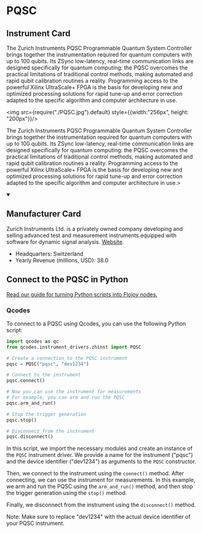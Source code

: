 
# PQSC

## Instrument Card

<div className="flex">

<div>

The Zurich Instruments PQSC Programmable Quantum System Controller brings together the instrumentation required for quantum computers with up to 100 qubits. Its ZSync low-latency, real-time communication links are designed specifically for quantum computing: the PQSC overcomes the practical limitations of traditional control methods, making automated and rapid qubit calibration routines a reality. Programming access to the powerful Xilinx UltraScale+ FPGA is the basis for developing new and optimized processing solutions for rapid tune-up and error correction adapted to the specific algorithm and computer architecture in use.

</div>

<img src={require("./PQSC.jpg").default} style={{width:"256px", height: "200px"}}/>

</div>

The Zurich Instruments PQSC Programmable Quantum System Controller brings together the instrumentation required for quantum computers with up to 100 qubits. Its ZSync low-latency, real-time communication links are designed specifically for quantum computing: the PQSC overcomes the practical limitations of traditional control methods, making automated and rapid qubit calibration routines a reality. Programming access to the powerful Xilinx UltraScale+ FPGA is the basis for developing new and optimized processing solutions for rapid tune-up and error correction adapted to the specific algorithm and computer architecture in use.>

<details open>
<summary><h2>Manufacturer Card</h2></summary>

Zurich Instruments Ltd. is a privately owned company developing and selling advanced test and measurement instruments equipped with software for dynamic signal analysis. <a href="https://www.zhinst.com/americas/en">Website</a>.

<ul>
  <li>Headquarters: Switzerland</li>
  <li>Yearly Revenue (millions, USD): 38.0</li>
</ul>
</details>

## Connect to the PQSC in Python

[Read our guide for turning Python scripts into Flojoy nodes.](https://docs.flojoy.ai/custom-nodes/creating-custom-node/)


### Qcodes

To connect to a PQSC using Qcodes, you can use the following Python script:

```python
import qcodes as qc
from qcodes.instrument_drivers.zhinst import PQSC

# Create a connection to the PQSC instrument
pqsc = PQSC("pqsc", "dev1234")

# Connect to the instrument
pqsc.connect()

# Now you can use the instrument for measurements
# For example, you can arm and run the PQSC
pqsc.arm_and_run()

# Stop the trigger generation
pqsc.stop()

# Disconnect from the instrument
pqsc.disconnect()
```

In this script, we import the necessary modules and create an instance of the `PQSC` instrument driver. We provide a name for the instrument ("pqsc") and the device identifier ("dev1234") as arguments to the `PQSC` constructor.

Then, we connect to the instrument using the `connect()` method. After connecting, we can use the instrument for measurements. In this example, we arm and run the PQSC using the `arm_and_run()` method, and then stop the trigger generation using the `stop()` method.

Finally, we disconnect from the instrument using the `disconnect()` method.

Note: Make sure to replace "dev1234" with the actual device identifier of your PQSC instrument.

